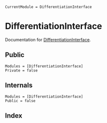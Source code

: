 ```@meta
CurrentModule = DifferentiationInterface
```

# DifferentiationInterface

Documentation for [DifferentiationInterface](https://github.com/gdalle/DifferentiationInterface.jl).

## Public

```@autodocs
Modules = [DifferentiationInterface]
Private = false
```

## Internals

```@autodocs
Modules = [DifferentiationInterface]
Public = false
```

## Index

```@index
```